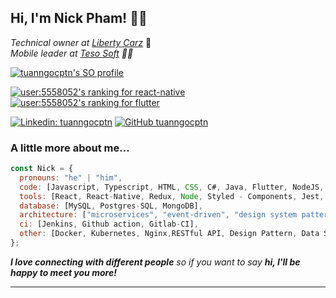 <h2> Hi, I'm Nick Pham! 👋🏻</h2>
<p>
  <em>Technical owner at <a href="https://libertycarz.com/">Liberty Carz</a></em> 🏢
  </br>
  <em>Mobile leader at <a href="https://tesosoft.com/">Teso Soft</a> 🕴🏻</em>
</p>

[![tuanngocptn's SO profile](https://stackoverflow-readme-profile.johannchopin.fr/profile-small/5558052)](https://stackoverflow.com/users/5558052/tuanngocptn)

[![user:5558052's ranking for react-native](https://stackoverflow-readme-profile.johannchopin.fr/tags-league-ranking/react-native/5558052?theme=cobalt)](https://stackoverflow-readme-profile.vercel.app/tags-league/react-native/users/5558052) [![user:5558052's ranking for flutter](https://stackoverflow-readme-profile.johannchopin.fr/tags-league-ranking/flutter/5558052?theme=dark)](https://stackoverflow-readme-profile.vercel.app/tags-league/flutter/users/5558052)

[![Linkedin: tuanngocptn](https://img.shields.io/badge/-tuanngocptn-blue?style=flat-square&logo=Linkedin&logoColor=white&link=https://www.linkedin.com/in/tuanngocptn/)](https://www.linkedin.com/in/tuanngocptn/)
[![GitHub tuanngocptn](https://img.shields.io/github/followers/tuanngocptn?label=follow&style=social)](https://github.com/tuanngocptn)

### A little more about me...

```javascript
const Nick = {
  pronouns: "he" | "him",
  code: [Javascript, Typescript, HTML, CSS, C#, Java, Flutter, NodeJS, Dart],
  tools: [React, React-Native, Redux, Node, Styled - Components, Jest, Docker, Java-Spring, Flutter],
  database: [MySQL, Postgres-SQL, MongoDB],
  architecture: ["microservices", "event-driven", "design system pattern"],
  ci: [Jenkins, Github action, Gitlab-CI],
  other: [Docker, Kubernetes, Nginx,RESTful API, Design Pattern, Data Structure, Algorithm],
};
```

<em><b>I love connecting with different people</b> so if you want to say <b>hi, I'll be happy to meet you more!</b></em>

---
